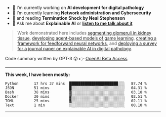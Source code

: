 - 🔭 I’m currently working on **AI development for digital pathology**
- 🌱 I’m currently learning **Network administration and Cybersecurity**
- 📖 and reading **Termination Shock by Neal Stephenson**
- 💬 Ask me about **Explainable AI** or **[listen to me talk about it](https://www.empaia.org/academy-2-3)**

> Work demonstrated here includes [segmenting glomeruli in kidney tissue](https://github.com/theodore-evans/glomeruli-segmentation), [developing agent-based models of game learning](https://github.com/theodore-evans/k-level-reasoning), [creating a framework for feedforward neural networks](https://github.com/theodore-evans/feedforward-neural-network), and [deploying a survey for a journal paper on explainable AI in digital pathology](https://github.com/theodore-evans/xai-in-digital-pathology). 

Code summary written by GPT-3 :astonished: 👉 [OpenAI Beta Access](https://beta.openai.com/)

-------

**This week, I have been mostly:**
<!--START_SECTION:waka-->

```text
Python       17 hrs 37 mins  ██████████████████████░░░   87.74 %
JSON         51 mins         █░░░░░░░░░░░░░░░░░░░░░░░░   04.31 %
Bash         38 mins         ▓░░░░░░░░░░░░░░░░░░░░░░░░   03.18 %
Docker       30 mins         ▓░░░░░░░░░░░░░░░░░░░░░░░░   02.51 %
TOML         25 mins         ▓░░░░░░░░░░░░░░░░░░░░░░░░   02.11 %
Text         1 min           ░░░░░░░░░░░░░░░░░░░░░░░░░   00.10 %
```

<!--END_SECTION:waka-->

-------
